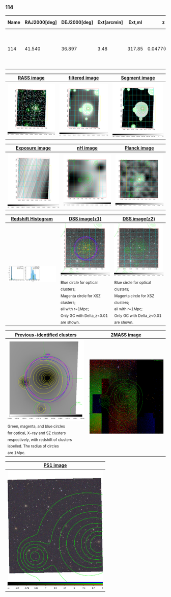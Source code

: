 <div STYLE="page-break-after: always;"></div>

### 114

|Name|RAJ2000[deg]|DEJ2000[deg] |Ext[arcmin]| Ext,ml | z | z_src| C|GC(XSZ,Delta_z<0.01)| GC(OPT,Delta_z<0.01)|GC| R_sig[arcmin] | R500[arcmin] | R500[Mpc]| CRsig[c/s] | CR500[c/s] |L500[1E44 erg/s]|F500[1E-12 erg/s/cm^2]| M500[1E14 Msun]|Tx[keV]|Cnt_sig|Beta|Rc[arcmin]|Comment|Alias|
|---|---|---|---|---|---|------|---|--------|---------|----------|---|---|---|---|---|---|---|---|---|---|---|---|---|---|
|114| 41.540| 36.897| 3.48| 317.85| 0.0477(0.005)| z1, z_xsz| B| L03, MCXC, PSZ2, Tar, XB| A, N, W| A, L03, MCXC, N, PSZ2, Tar, W, XB| 20.750| 15.193| 0.852| 0.645(0.054)| 0.617(0.051)| 0.573(0.023)| 10.691(0.426)| 1.84(0.04)| 3.17(0.04)| 358.7| 0.850(-0.063+0.074)| 6.077(-0.658+0.701)| -| k427|

|[RASS image](../image/114/114_img.pdf)|[filtered image](../image/114/114_fil.pdf)|[Segment image](../image/114/114_seg.pdf)|
|-------------------|--------------------|-------------------|
| <img src="../image/114/114_img.png" width="300">  | <img src="../image/114/114_fil.png" width="300">   | <img src="../image/114/114_seg.png" width="300">  |

|[Exposure image](../image/114/114_mex.pdf)| [nH image](../image/114/114_nh.pdf)| [Planck image](../image/114/114_p.pdf)|
|-------------------|--------------------|-------------------|
|<img src="../image/114/114_mex.png" width="300">   | <img src="../image/114/114_nh.png" width="300">    | <img src="../image/114/114_p.png" width="300"> |

|[Redshift Histogram](../image/114/114_zg.pdf) | [DSS image(z1)](../image/114/114_dss_z1.pdf)      |  [DSS image(z2)](../image/114/114_dss_z2.pdf)    |
|-------------------|--------------------|-------------------|
|<img src="../image/114/114_zg.png" width="300"> |<img src="../image/114/114_dss_z1.png" width="300"> <sub><br>Blue circle for optical clusters; <br>Magenta circle for XSZ clusters; <br>all with r=1Mpc; <br>Only GC with Delta_z<0.01 are shown. </sub>| <img src="../image/114/114_dss_z2.png" width="300"><sub><br>Blue circle for optical clusters; <br>Magenta circle for XSZ clusters; <br>all with r=1Mpc; <br>Only GC with Delta_z<0.01 are shown. </sub> |

|[Previous-identified clusters](../image/114/114_gc.pdf) | [2MASS image](../image/114/114_2mass.pdf)      |
|-------------------|-------------------|
|<img src=../image/114/114_gc.png width="300"> <br><sub>Green, magenta, and blue circles <br>for optical, X-ray and SZ clusters <br>respectively, with redshift of clusters <br>labelled. The radius of circles <br>are 1Mpc.</sub>|<img src="../image/114/114_2mass.png" width="300">  |

|[PS1 image](../image/114/114_ps1.pdf)            |
|-------------------|
| <img src="../image/114/114_ps1.png" width="300">  |
